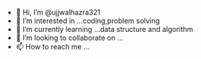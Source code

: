 - 👋 Hi, I’m @ujjwalhazra321
- 👀 I’m interested in ...coding,problem solving
- 🌱 I’m currently learning ...data structure and algorithm
- 💞️ I’m looking to collaborate on ...
- 📫 How to reach me ...

<!---
ujjwalhazra321/ujjwalhazra321 is a ✨ special ✨ repository because its `README.md` (this file) appears on your GitHub profile.
You can click the Preview link to take a look at your changes.
--->
